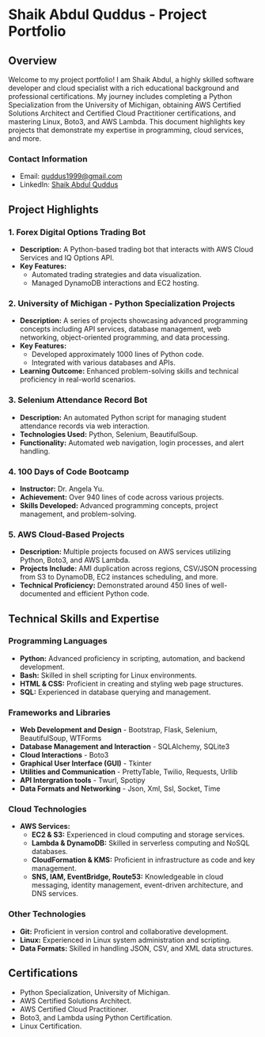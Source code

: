 
# Shaik Abdul Quddus - Project Portfolio

## Overview
Welcome to my project portfolio! I am Shaik Abdul, a highly skilled software developer and cloud specialist with a rich educational background and professional certifications. My journey includes completing a Python Specialization from the University of Michigan, obtaining AWS Certified Solutions Architect and Certified Cloud Practitioner certifications, and mastering Linux, Boto3, and AWS Lambda. This document highlights key projects that demonstrate my expertise in programming, cloud services, and more.

### Contact Information
- Email: quddus1999@gmail.com
- LinkedIn: [Shaik Abdul Quddus](linkedin.com/in/shaik-abdul-quddus-73735212b)

## Project Highlights

### 1. Forex Digital Options Trading Bot
- **Description:** A Python-based trading bot that interacts with AWS Cloud Services and IQ Options API.
- **Key Features:** 
  - Automated trading strategies and data visualization.
  - Managed DynamoDB interactions and EC2 hosting.

### 2. University of Michigan - Python Specialization Projects
- **Description:** A series of projects showcasing advanced programming concepts including API services, database management, web networking, object-oriented programming, and data processing.
- **Key Features:** 
  - Developed approximately 1000 lines of Python code.
  - Integrated with various databases and APIs.
- **Learning Outcome:** Enhanced problem-solving skills and technical proficiency in real-world scenarios.

### 3. Selenium Attendance Record Bot
- **Description:** An automated Python script for managing student attendance records via web interaction.
- **Technologies Used:** Python, Selenium, BeautifulSoup.
- **Functionality:** Automated web navigation, login processes, and alert handling.

### 4. 100 Days of Code Bootcamp
- **Instructor:** Dr. Angela Yu.
- **Achievement:** Over 940 lines of code across various projects.
- **Skills Developed:** Advanced programming concepts, project management, and problem-solving.

### 5. AWS Cloud-Based Projects
- **Description:** Multiple projects focused on AWS services utilizing Python, Boto3, and AWS Lambda.
- **Projects Include:** AMI duplication across regions, CSV/JSON processing from S3 to DynamoDB, EC2 instances scheduling, and more.
- **Technical Proficiency:** Demonstrated around 450 lines of well-documented and efficient Python code.


## Technical Skills and Expertise

### Programming Languages
- **Python:** Advanced proficiency in scripting, automation, and backend development.
- **Bash:** Skilled in shell scripting for Linux environments.
- **HTML & CSS:** Proficient in creating and styling web page structures.
- **SQL:** Experienced in database querying and management.

### Frameworks and Libraries
- **Web Development and Design** - Bootstrap, Flask, Selenium, BeautifulSoup, WTForms
- **Database Management and Interaction** - SQLAlchemy, SQLite3
- **Cloud Interactions** - Boto3
- **Graphical User Interface (GUI)** - Tkinter
- **Utilities and Communication** - PrettyTable, Twilio, Requests, Urllib
- **API Intergration tools** - Twurl, Spotipy
- **Data Formats and Networking** - Json, Xml, Ssl, Socket, Time

### Cloud Technologies
- **AWS Services:**
  - **EC2 & S3:** Experienced in cloud computing and storage services.
  - **Lambda & DynamoDB:** Skilled in serverless computing and NoSQL databases.
  - **CloudFormation & KMS:** Proficient in infrastructure as code and key management.
  - **SNS, IAM, EventBridge, Route53:** Knowledgeable in cloud messaging, identity management, event-driven architecture, and DNS services.

### Other Technologies
- **Git:** Proficient in version control and collaborative development.
- **Linux:** Experienced in Linux system administration and scripting.
- **Data Formats:** Skilled in handling JSON, CSV, and XML data structures.

## Certifications
- Python Specialization, University of Michigan.
- AWS Certified Solutions Architect.
- AWS Certified Cloud Practitioner.
- Boto3, and Lambda using Python Certification.
- Linux Certification.
